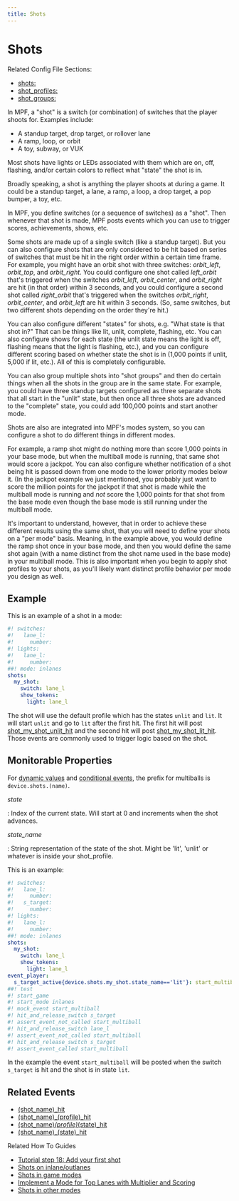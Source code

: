 ```yaml
---
title: Shots
---
```


# Shots


Related Config File Sections:

* [shots:](../../config/shots.md)
* [shot_profiles:](../../config/shot_profiles.md)
* [shot_groups:](../../config/shot_groups.md)

In MPF, a "shot" is a switch (or combination) of switches that the
player shoots for. Examples include:

* A standup target, drop target, or rollover lane
* A ramp, loop, or orbit
* A toy, subway, or VUK

Most shots have lights or LEDs associated with them which are on, off,
flashing, and/or certain colors to reflect what "state" the shot is
in.

Broadly speaking, a shot is anything the player shoots at during a game.
It could be a standup target, a lane, a ramp, a loop, a drop target, a
pop bumper, a toy, etc.

In MPF, you define switches (or a sequence of switches) as a "shot".
Then whenever that shot is made, MPF posts events which you can use to
trigger scores, achievements, shows, etc.

Some shots are made up of a single switch (like a standup target). But
you can also configure shots that are only considered to be hit based on
series of switches that must be hit in the right order within a certain
time frame. For example, you might have an orbit shot with three
switches: *orbit_left*, *orbit_top*, and *orbit_right*. You could
configure one shot called *left_orbit* that's triggered when the
switches *orbit_left*, *orbit_center*, and *orbit_right* are hit (in
that order) within 3 seconds, and you could configure a second shot
called *right_orbit* that's triggered when the switches *orbit_right*,
*orbit_center*, and *orbit_left* are hit within 3 seconds. (So, same
switches, but two different shots depending on the order they're hit.)

You can also configure different "states" for shots, e.g. "What state
is that shot in?" That can be things like lit, unlit, complete,
flashing, etc. You can also configure shows for each state (the unlit
state means the light is off, flashing means that the light is flashing,
etc.), and you can configure different scoring based on whether state
the shot is in (1,000 points if unlit, 5,000 if lit, etc.). All of this
is completely configurable.

You can also group multiple shots into "shot groups" and then do
certain things when all the shots in the group are in the same state.
For example, you could have three standup targets configured as three
separate shots that all start in the "unlit" state, but then once all
three shots are advanced to the "complete" state, you could add
100,000 points and start another mode.

Shots are also are integrated into MPF's modes system, so you can
configure a shot to do different things in different modes.

For example, a ramp shot might do nothing more than score 1,000 points
in your base mode, but when the multiball mode is running, that same
shot would score a jackpot. You can also configure whether notification
of a shot being hit is passed down from one mode to the lower priority
modes below it. (In the jackpot example we just mentioned, you probably
just want to score the million points for the jackpot if that shot is
made while the multiball mode is running and *not* score the 1,000
points for that shot from the base mode even though the base mode is
still running under the multiball mode.

It's important to understand, however, that in order to achieve these different results using the same shot, that you will need to define your shots on a "per mode" basis. Meaning, in the example above, you would define the ramp shot once in your base mode, and then you would define the same shot again (with a name distinct from the shot name used in the base mode) in your multiball mode. This is also important when you begin to apply shot profiles to your shots, as you'll likely want distinct profile behavior per mode you design as well.

## Example

This is an example of a shot in a mode:

``` yaml
#! switches:
#!   lane_l:
#!     number:
#! lights:
#!   lane_l:
#!     number:
##! mode: inlanes
shots:
  my_shot:
    switch: lane_l
    show_tokens:
      light: lane_l
```

The shot will use the default profile which has the states `unlit` and
`lit`. It will start `unlit` and go to `lit` after the first hit. The
first hit will post
[shot_my_shot_unlit_hit](../../events/shot_state_hit.md) and the second hit will post
[shot_my_shot_lit_hit](../../events/shot_state_hit.md). Those events are commonly used to trigger logic based on
the shot.

## Monitorable Properties

For
[dynamic values](../../config/instructions/dynamic_values.md) and
[conditional events](../../events/overview/conditional.md), the prefix for multiballs is `device.shots.(name)`.

*state*

:   Index of the current state. Will start at 0 and increments when the
    shot advances.

*state_name*

:   String representation of the state of the shot. Might be 'lit',
    'unlit' or whatever is inside your shot_profile.

This is an example:

``` yaml
#! switches:
#!   lane_l:
#!     number:
#!   s_target:
#!     number:
#! lights:
#!   lane_l:
#!     number:
##! mode: inlanes
shots:
  my_shot:
    switch: lane_l
    show_tokens:
      light: lane_l
event_player:
  s_target_active{device.shots.my_shot.state_name=='lit'}: start_multiball
##! test
#! start_game
#! start_mode inlanes
#! mock_event start_multiball
#! hit_and_release_switch s_target
#! assert_event_not_called start_multiball
#! hit_and_release_switch lane_l
#! assert_event_not_called start_multiball
#! hit_and_release_switch s_target
#! assert_event_called start_multiball
```

In the example the event `start_multiball` will be posted when the
switch `s_target` is hit and the shot is in state `lit`.

## Related Events

* [(shot_name)_hit](../../events/shot_hit.md)
* [(shot_name)_(profile)_hit](../../events/shot_profile_hit.md)
* [(shot_name)_(profile)_(state)_hit](../../events/shot_profile_state_hit.md)
* [(shot_name)_(state)_hit](../../events/shot_state_hit.md)

Related How To Guides

* [Tutorial step 18: Add your first shot](../../tutorial/18_shots.md)
* [Shots on inlane/outlanes](../../mechs/switches/rollover_switches.md)
* [Shots in game modes](../../cookbook/multiple_timed_shots.md)
* [Implement a Mode for Top Lanes with Multiplier and Scoring](../../cookbook/top_lanes_with_multiplier.md)
* [Shots in other modes](../../game_design/other_modes.md)

